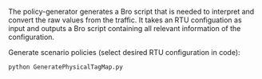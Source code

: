 The policy-generator generates a Bro script that is needed to interpret and convert the raw values from the traffic.
It takes an RTU configuation as input and outputs a Bro script containing all relevant information of the configuration.

Generate scenario policies (select desired RTU configuration in code):
```bash
python GeneratePhysicalTagMap.py
```
